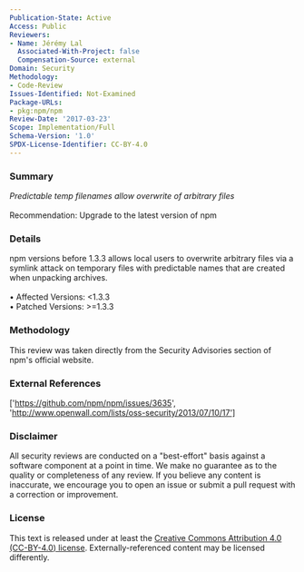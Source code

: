 ```yaml
---
Publication-State: Active
Access: Public
Reviewers:
- Name: Jérémy Lal
  Associated-With-Project: false
  Compensation-Source: external
Domain: Security
Methodology:
- Code-Review
Issues-Identified: Not-Examined
Package-URLs:
- pkg:npm/npm
Review-Date: '2017-03-23'
Scope: Implementation/Full
Schema-Version: '1.0'
SPDX-License-Identifier: CC-BY-4.0
---
```

### Summary
*Predictable temp filenames allow overwrite of arbitrary files*<br><br>Recommendation: Upgrade to the latest version of npm
### Details
npm versions before 1.3.3 allows local users to overwrite arbitrary files via a symlink attack on temporary files with predictable names that are created when unpacking archives.
<br><br>• Affected Versions: <1.3.3
<br>• Patched Versions: >=1.3.3
### Methodology
This review was taken directly from the Security Advisories section of npm's official website.
### External References
['https://github.com/npm/npm/issues/3635', 'http://www.openwall.com/lists/oss-security/2013/07/10/17']
### Disclaimer
All security reviews are conducted on a "best-effort" basis against a software component at a point in time. We make no guarantee as to the quality or completeness of any review. If you believe any content is inaccurate, we encourage you to open an issue or submit a pull request with a correction or improvement.
### License
This text is released under at least the [Creative Commons Attribution 4.0 (CC-BY-4.0) license](https://creativecommons.org/licenses/by/4.0/legalcode.txt). Externally-referenced content may be licensed differently.
